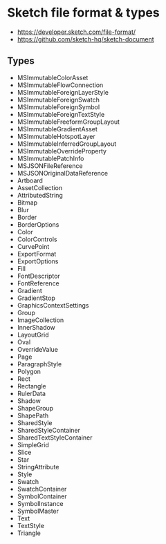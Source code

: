 # Sketch file format & types

- https://developer.sketch.com/file-format/
- https://github.com/sketch-hq/sketch-document

## Types

- MSImmutableColorAsset
- MSImmutableFlowConnection
- MSImmutableForeignLayerStyle
- MSImmutableForeignSwatch
- MSImmutableForeignSymbol
- MSImmutableForeignTextStyle
- MSImmutableFreeformGroupLayout
- MSImmutableGradientAsset
- MSImmutableHotspotLayer
- MSImmutableInferredGroupLayout
- MSImmutableOverrideProperty
- MSImmutablePatchInfo
- MSJSONFileReference
- MSJSONOriginalDataReference
- Artboard
- AssetCollection
- AttributedString
- Bitmap
- Blur
- Border
- BorderOptions
- Color
- ColorControls
- CurvePoint
- ExportFormat
- ExportOptions
- Fill
- FontDescriptor
- FontReference
- Gradient
- GradientStop
- GraphicsContextSettings
- Group
- ImageCollection
- InnerShadow
- LayoutGrid
- Oval
- OverrideValue
- Page
- ParagraphStyle
- Polygon
- Rect
- Rectangle
- RulerData
- Shadow
- ShapeGroup
- ShapePath
- SharedStyle
- SharedStyleContainer
- SharedTextStyleContainer
- SimpleGrid
- Slice
- Star
- StringAttribute
- Style
- Swatch
- SwatchContainer
- SymbolContainer
- SymbolInstance
- SymbolMaster
- Text
- TextStyle
- Triangle
